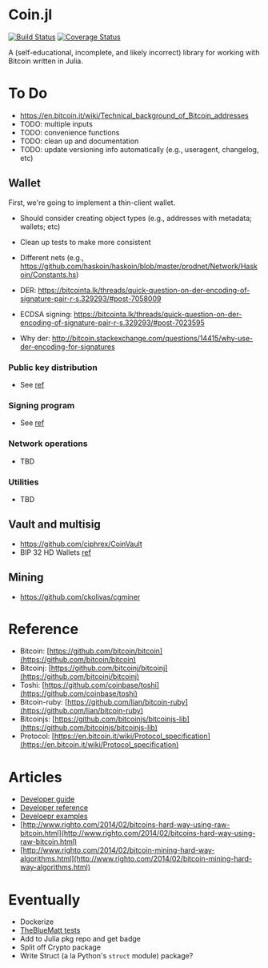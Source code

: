 Coin.jl
=========
[![Build Status](https://travis-ci.org/danielsuo/Coin.jl.svg?branch=master)](https://travis-ci.org/danielsuo/Coin.jl)
[![Coverage Status](https://coveralls.io/repos/danielsuo/Coin.jl/badge.png)](https://coveralls.io/r/danielsuo/Coin.jl)

A (self-educational, incomplete, and likely incorrect) library for working with Bitcoin written in Julia.

# To Do
- https://en.bitcoin.it/wiki/Technical_background_of_Bitcoin_addresses
- TODO: multiple inputs
- TODO: convenience functions
- TODO: clean up and documentation
- TODO: update versioning info automatically (e.g., useragent, changelog, etc)

## Wallet
First, we're going to implement a thin-client wallet.

- Should consider creating object types (e.g., addresses with metadata; wallets; etc)
- Clean up tests to make more consistent
- Different nets (e.g., https://github.com/haskoin/haskoin/blob/master/prodnet/Network/Haskoin/Constants.hs)

- DER: https://bitcointa.lk/threads/quick-question-on-der-encoding-of-signature-pair-r-s.329293/#post-7058009
- ECDSA signing: https://bitcointa.lk/threads/quick-question-on-der-encoding-of-signature-pair-r-s.329293/#post-7023595
- Why der: http://bitcoin.stackexchange.com/questions/14415/why-use-der-encoding-for-signatures

### Public key distribution
- See [ref](https://github.com/danielsuo/Crypto.jl)

### Signing program
- See [ref](https://github.com/danielsuo/Crypto.jl)

### Network operations
- TBD

### Utilities
- TBD

## Vault and multisig
- https://github.com/ciphrex/CoinVault
- BIP 32 HD Wallets [ref](https://github.com/bitcoin/bips/blob/master/bip-0032.mediawiki)

## Mining
- https://github.com/ckolivas/cgminer

# Reference
- Bitcoin: [https://github.com/bitcoin/bitcoin](https://github.com/bitcoin/bitcoin)
- Bitcoinj: [https://github.com/bitcoinj/bitcoinj](https://github.com/bitcoinj/bitcoinj)
- Toshi: [https://github.com/coinbase/toshi](https://github.com/coinbase/toshi)
- Bitcoin-ruby: [https://github.com/lian/bitcoin-ruby](https://github.com/lian/bitcoin-ruby)
- Bitcoinjs: [https://github.com/bitcoinjs/bitcoinjs-lib](https://github.com/bitcoinjs/bitcoinjs-lib)
- Protocol: [https://en.bitcoin.it/wiki/Protocol_specification](https://en.bitcoin.it/wiki/Protocol_specification)

# Articles
- [Developer guide](https://bitcoin.org/en/developer-guide)
- [Developer reference](https://bitcoin.org/en/developer-reference)
- [Develoepr examples](https://bitcoin.org/en/developer-examples)
- [http://www.righto.com/2014/02/bitcoins-hard-way-using-raw-bitcoin.html](http://www.righto.com/2014/02/bitcoins-hard-way-using-raw-bitcoin.html)
- [http://www.righto.com/2014/02/bitcoin-mining-hard-way-algorithms.html](http://www.righto.com/2014/02/bitcoin-mining-hard-way-algorithms.html)

# Eventually
- Dockerize
- [TheBlueMatt tests](https://github.com/TheBlueMatt/test-scripts)
- Add to Julia pkg repo and get badge
- Split off Crypto package
- Write Struct (a la Python's `struct` module) package?
